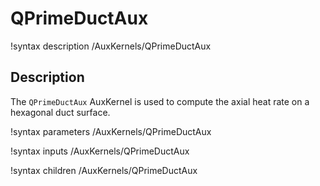 # QPrimeDuctAux

!syntax description /AuxKernels/QPrimeDuctAux

## Description

<!-- -->

The `QPrimeDuctAux` AuxKernel is used to compute the axial heat rate on a hexagonal duct surface.

!syntax parameters /AuxKernels/QPrimeDuctAux

!syntax inputs /AuxKernels/QPrimeDuctAux

!syntax children /AuxKernels/QPrimeDuctAux

